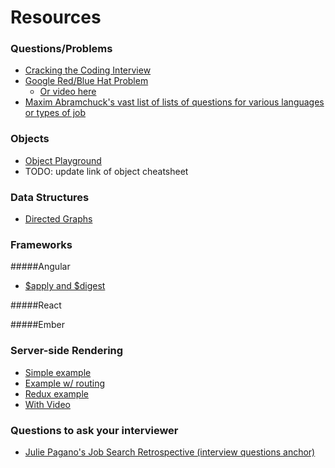 # Resources

### Questions/Problems

* [Cracking the Coding Interview](http://www.amazon.com/Cracking-Coding-Interview-6th-Programming/)		
* [Google Red/Blue Hat Problem](http://puzzles.nigelcoldwell.co.uk/thirtynine.htm)
  * [Or video here](https://www.youtube.com/watch?v=N5vJSNXPEwA)		
* [Maxim Abramchuck's vast list of lists of questions for various languages or types of job](https://github.com/MaximAbramchuck/awesome-interviews)

### Objects		

* [Object Playground](http://www.objectplayground.com/)		
* TODO: update link of object cheatsheet		


### Data Structures

* [Directed Graphs](http://algs4.cs.princeton.edu/42digraph/)

### Frameworks
#####Angular

* [$apply and $digest](http://www.sitepoint.com/understanding-angulars-apply-digest/)

#####React


#####Ember


### Server-side Rendering		

* [Simple example](https://github.com/mhart/react-server-example)		
* [Example w/ routing](https://github.com/mhart/react-server-routing-example)		
* [Redux example](http://redux.js.org/docs/recipes/ServerRendering.html)		
* [With Video](http://reactjsnews.com/isomorphic-javascript-with-react-node/)

### Questions to ask your interviewer

* [Julie Pagano's Job Search Retrospective (interview questions anchor) ](http://juliepagano.com/blog/2015/08/15/job-search-retrospective/#interview-questions)
